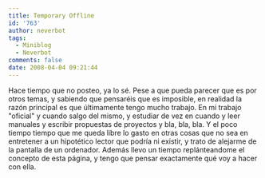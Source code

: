 ```yaml
---
title: Temporary Offline
id: '763'
author: neverbot
tags:
  - Miniblog
  - Neverbot
comments: false
date: 2008-04-04 09:21:44
---
```


Hace tiempo que no posteo, ya lo sé. Pese a que pueda parecer que es por otros temas, y sabiendo que pensaréis que es imposible, en realidad la razón principal es que últimamente tengo mucho trabajo. En mi trabajo "oficial" y cuando salgo del mismo, y estudiar de vez en cuando y leer manuales y escribir propuestas de proyectos y bla, bla, bla. Y el poco tiempo tiempo que me queda libre lo gasto en otras cosas que no sea en entretener a un hipotético lector que podría ni existir, y trato de alejarme de la pantalla de un ordenador. Además llevo un tiempo replánteandome el concepto de esta página, y tengo que pensar exactamente qué voy a hacer con ella.
